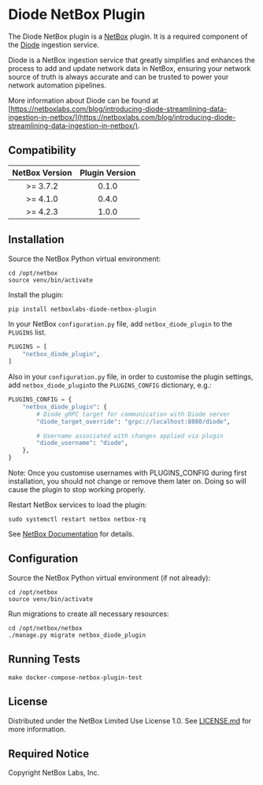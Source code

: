 # Diode NetBox Plugin

The Diode NetBox plugin is a [NetBox](https://netboxlabs.com/oss/netbox/) plugin. It is a required component of
the [Diode](https://github.com/netboxlabs/diode) ingestion service.

Diode is a NetBox ingestion service that greatly simplifies and enhances the process to add and update network data
in NetBox, ensuring your network source of truth is always accurate and can be trusted to power your network automation
pipelines.

More information about Diode can be found
at [https://netboxlabs.com/blog/introducing-diode-streamlining-data-ingestion-in-netbox/](https://netboxlabs.com/blog/introducing-diode-streamlining-data-ingestion-in-netbox/).

## Compatibility

| NetBox Version | Plugin Version |
|:--------------:|:--------------:|
|    >= 3.7.2    |     0.1.0      |
|    >= 4.1.0    |     0.4.0      |
|    >= 4.2.3    |     1.0.0      |

## Installation

Source the NetBox Python virtual environment:

```shell
cd /opt/netbox
source venv/bin/activate
```

Install the plugin:

```bash
pip install netboxlabs-diode-netbox-plugin
```

In your NetBox `configuration.py` file, add `netbox_diode_plugin` to the `PLUGINS` list.

```python
PLUGINS = [
    "netbox_diode_plugin",
]
```

Also in your `configuration.py` file, in order to customise the plugin settings, add `netbox_diode_plugin`to the
`PLUGINS_CONFIG` dictionary, e.g.:

```python
PLUGINS_CONFIG = {
    "netbox_diode_plugin": {
        # Diode gRPC target for communication with Diode server
        "diode_target_override": "grpc://localhost:8080/diode",

        # Username associated with changes applied via plugin
        "diode_username": "diode",
    },
}
```

Note: Once you customise usernames with PLUGINS_CONFIG during first installation, you should not change or remove them
later on. Doing so will cause the plugin to stop working properly.

Restart NetBox services to load the plugin:

```
sudo systemctl restart netbox netbox-rq
```

See [NetBox Documentation](https://netboxlabs.com/docs/netbox/en/stable/plugins/#installing-plugins) for details.

## Configuration

Source the NetBox Python virtual environment (if not already):

```shell
cd /opt/netbox
source venv/bin/activate
```

Run migrations to create all necessary resources:

```shell
cd /opt/netbox/netbox
./manage.py migrate netbox_diode_plugin
```

## Running Tests

```shell
make docker-compose-netbox-plugin-test
```

## License

Distributed under the NetBox Limited Use License 1.0. See [LICENSE.md](./LICENSE.md) for more information.

## Required Notice

Copyright NetBox Labs, Inc.

